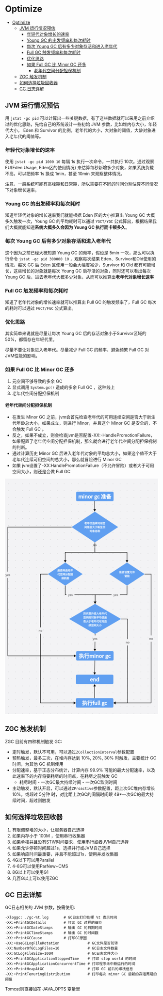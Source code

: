 # Optimize
- [Optimize](#optimize)
  - [JVM 运行情况预估](#jvm-运行情况预估)
    - [年轻代对象增长的速率](#年轻代对象增长的速率)
    - [Young GC 的出发频率和每次耗时](#young-gc-的出发频率和每次耗时)
    - [每次 Young GC 后有多少对象存活和进入老年代](#每次-young-gc-后有多少对象存活和进入老年代)
    - [Full GC 触发频率和每次耗时](#full-gc-触发频率和每次耗时)
    - [优化思路](#优化思路)
    - [如果 Full GC 比 Minor GC 还多](#如果-full-gc-比-minor-gc-还多)
      - [老年代空间分配担保机制](#老年代空间分配担保机制)
  - [ZGC 触发机制](#zgc-触发机制)
  - [如何选择垃圾回收器](#如何选择垃圾回收器)
  - [GC 日志详解](#gc-日志详解)

## JVM 运行情况预估
用 `jstat -gc pid` 可以计算出一些关键数据，有了这些数据就可以采用之前介绍过的优化思路，先给自己的系统设计一些初始 JVM 参数，比如堆内存大小，年轻代大小， Eden 和 Survivor 的比例，老年代的大小，大对象的阈值，大龄对象进入老年代的阈值等。

### 年轻代对象增长的速率
使用 `jstat -gc pid 1000 10` 每隔 1s 执行一次命令，一共执行 10次。通过观察 EU(Eden Usage, Eden区的使用情况) 来估算每秒新增多少对象，如果系统负载不高，可以把频率 1s 换成 1min，甚至 10min 来观察整体情况。

注意，一般系统可能有高峰期和日常期，所以需要在不同的时间分别估算不同情况下对象增长速率。

### Young GC 的出发频率和每次耗时
知道年轻代对象的增长速率我们就能根据 Eden 区的大小推算出 Young GC 大概多久触发一次，Young GC 的平均耗时可以通过 `YGCT/YGC` 公式算出，根据结果我们大概就能知道**系统大概多久会因为 Young GC 执行而卡顿多久**。

### 每次 Young GC 后有多少对象存活和进入老年代
这个因为之前已经大概知道 Young GC 的频率，假设是 5min 一次，那么可以执行命令 `jstat -gc pid 300000 10` ，观察每次结果 Eden、Survivor和Old使用的情况，每次 GC 后 Eden 区使用一般会大幅度减少，Survivor 和 Old 都有可能增长，这些增长的对象就是每次 Young GC 后存活的对象，同时还可以看出每次 Young GC 后，进去老年代大概多少对象，从而可以推算出**老年代对象增长速率**

### Full GC 触发频率和每次耗时
知道了老年代对象的增长速率就可以推算出 Full GC 的触发频率了，Full GC 每次的耗时可以通过 `FGCT/FGC` 公式算出。

### 优化思路
其实简单来说就是尽量让每次 Young GC 后的存活对象小于Survivor区域的50%，都留存在年轻代里。

尽量不要让对象进入老年代。尽量减少 Full GC 的频率，避免频繁 Full GC 对JVM性能的影响。

### 如果 Full GC 比 Minor GC 还多
1. 元空间不够导致的多余 GC
2. 显式调用 `System.gc()` 造成的多余 Full GC ，这种线上
3. 老年代空间分配担保机制

#### 老年代空间分配担保机制
- 在发生 Minor GC 之前，jvm会首先检查老年代的可用连续空间是否大于新生代年龄总大小，如果成立，则进行 Minor，并且这个 Minor GC 是安全的，不会触发 Full GC 。
- 反之，如果不成立，则会检查jvm是否配置-XX:-HandlePromotionFailure，如果配置了老年代空间分配担保机制，那么就会进行老年代空间分配担保机制的判断。
- 通过计算历史 Minor GC 后进入老年代对象的平均总大小，如果这个值不大于老年代连续可用空间的总大小，那么就冒险进行 Minor GC
- 如果 jvm设置了-XX:HandlePromotionFailure（不允许冒险）或者大于可用空间大小，则还是会做 Full GC

![HandlePromotionFailure](assets/promotion-failure.png)

## ZGC 触发机制
ZGC 目前有四种机制触发 GC:
- 定时触发，默认不可用，可以通过`ZCollectionInterval`参数配置
- 预热触发，最多三次，在堆内存达到 10%, 20%, 30% 时触发，主要统计 GC 时间，为其他 GC 机制使用
- 分配速率，基于正态分布统计，计算内存 99.9% 可能的最大分配速率，以及此速率下的内存将要耗尽的时间点，在耗尽之前触发 GC
  - 耗尽时间 - 一次GC最大持续时间 - 一次GC监测时间
- 主动触发，默认开启，可以通过`ZProactive`参数配置，距上次GC堆内存增长 10%，或超过 5分钟 时，对比距上次GC的间隔时间跟 49*一次GC的最大持续时间，超过则触发

## 如何选择垃圾回收器
1. 有限调整堆的大小，让服务器自己选择
2. 如果内存小于 100M ，使用串行收集器
3. 如果单核并且没有STW时间要求，使用串行或者JVM自己选择
4. 如果允许停顿时间超过1s，选择并行或JVM自己选择
5. 如果响应时间最重要，并且不能超过1s，使用并发收集器
6. 4G以下可以用Parallel
7. 4-8G可以使用ParNew+CMS
8. 8G以上可以使用G1
9. 几百G以上可以使用ZGC

## GC 日志详解
GC日志相关的 JVM 参数，按需使用: 
```shell
-Xloggc: ./gc-%t.log       # GC日志打印到哪 %t 表示时间
-XX:+PrintGCDetails        # 打印 GC 过程的细节
-XX:+PrintGCDateStamps     # 输出 GC 的日期时间
-XX:+PrintGCTimeStamps     # 输出 GC 的时间戳
-XX:+PrintGCCause          # 打印GC原因
-XX:+UseGCLogFileRotation             # GC文件是否轮转
-XX:NumberOfGCLogFiles=10             # GC日志文件数量
-XX:GCLogFileSize=100M                # GC日志文件大小
-XX:+PrintGCApplicationStoppedTime    # 打印 stop world 的时间
-XX:+PrintGCApplicationConcurrentTime # 打印程序未中断运行的时间
-XX:+PrintHeapAtGC                    # 打印 GC 前后的堆栈信息
-XX:+PrintTenuringDistribution        # 打印每次 minor GC 后新的存活周期的阈值
```
Tomcat则直接加在 JAVA_OPTS 变量里

